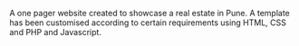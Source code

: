 A one pager website created to showcase a real estate in Pune. A template has been customised according to certain requirements using HTML, CSS and PHP and Javascript.
